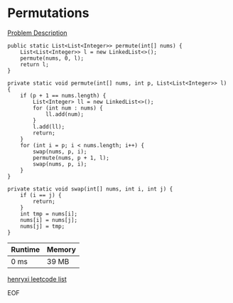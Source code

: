 # Permutations
[Problem Description](https://leetcode.com/problems/permutations/submissions/)

```
public static List<List<Integer>> permute(int[] nums) {
    List<List<Integer>> l = new LinkedList<>();
    permute(nums, 0, l);
    return l;
}

private static void permute(int[] nums, int p, List<List<Integer>> l) {
    if (p + 1 == nums.length) {
        List<Integer> ll = new LinkedList<>();
        for (int num : nums) {
            ll.add(num);
        }
        l.add(ll);
        return;
    }
    for (int i = p; i < nums.length; i++) {
        swap(nums, p, i);
        permute(nums, p + 1, l);
        swap(nums, p, i);
    }
}

private static void swap(int[] nums, int i, int j) {
    if (i == j) {
        return;
    }
    int tmp = nums[i];
    nums[i] = nums[j];
    nums[j] = tmp;
}
```

| Runtime       | Memory     | 
| :------------- | :---------- |
| 0 ms | 39 MB	   |


[henryxi leetcode list](http://www.henryxi.com/leetcode)

EOF